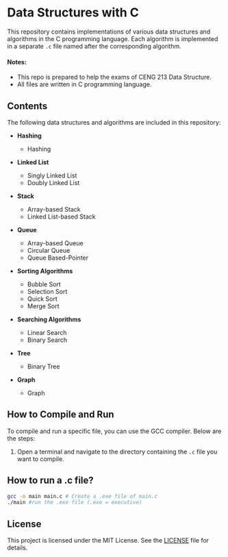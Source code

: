 # Data Structures with C
This repository contains implementations of various data structures and algorithms in the C programming language. Each algorithm is implemented in a separate `.c` file named after the corresponding algorithm.
#### Notes:
- This repo is prepared to help the exams of CENG 213 Data Structure.
- All files are written in C programming language.

## Contents
The following data structures and algorithms are included in this repository:

- **Hashing**
  - Hashing

- **Linked List**
  - Singly Linked List
  - Doubly Linked List
- **Stack**
  - Array-based Stack
  - Linked List-based Stack
- **Queue**
  - Array-based Queue
  - Circular Queue
  - Queue Based-Pointer
- **Sorting Algorithms**
  - Bubble Sort
  - Selection Sort
  - Quick Sort
  - Merge Sort
- **Searching Algorithms**
  - Linear Search
  - Binary Search
- **Tree**
  - Binary Tree
- **Graph**
  - Graph
## How to Compile and Run

To compile and run a specific file, you can use the GCC compiler. Below are the steps:

1. Open a terminal and navigate to the directory containing the `.c` file you want to compile.

## How to run a .c file? 
```bash
gcc -o main main.c # Create a .exe file of main.c 
./main #run the .exe file (.exe = executive)
```

## License
This project is licensed under the MIT License. See the [LICENSE](./LICENSE) file for details.